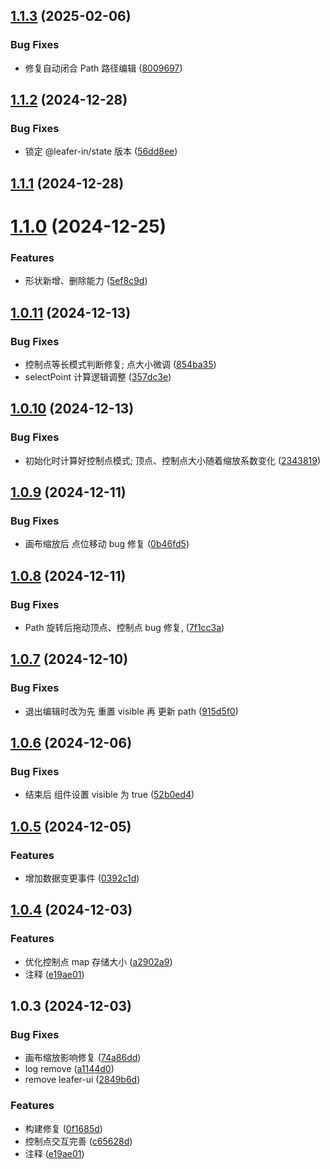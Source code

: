 

## [1.1.3](https://github.com/xjq7/leafer-x-path-editor/compare/1.1.2...1.1.3) (2025-02-06)


### Bug Fixes

* 修复自动闭合 Path 路径编辑 ([8009697](https://github.com/xjq7/leafer-x-path-editor/commit/800969738e7802eb310eedabbb362273f076686b))

## [1.1.2](https://github.com/xjq7/leafer-x-path-editor/compare/1.1.1...1.1.2) (2024-12-28)


### Bug Fixes

* 锁定 @leafer-in/state 版本 ([56dd8ee](https://github.com/xjq7/leafer-x-path-editor/commit/56dd8eefb0302b84ad972721723f7f2630c92d4a))

## [1.1.1](https://github.com/xjq7/leafer-x-path-editor/compare/1.1.0...1.1.1) (2024-12-28)

# [1.1.0](https://github.com/xjq7/leafer-x-path-editor/compare/1.0.11...1.1.0) (2024-12-25)


### Features

* 形状新增、删除能力 ([5ef8c9d](https://github.com/xjq7/leafer-x-path-editor/commit/5ef8c9d101697a774bca5d13e68074ae741f279b))

## [1.0.11](https://github.com/xjq7/leafer-x-path-editor/compare/1.0.10...1.0.11) (2024-12-13)


### Bug Fixes

* 控制点等长模式判断修复; 点大小微调 ([854ba35](https://github.com/xjq7/leafer-x-path-editor/commit/854ba35766c6b2987a7a88111c5995b3f726e356))
* selectPoint 计算逻辑调整 ([357dc3e](https://github.com/xjq7/leafer-x-path-editor/commit/357dc3e69878240590622c26ec56fd1c84fbdc0a))

## [1.0.10](https://github.com/xjq7/leafer-x-path-editor/compare/1.0.9...1.0.10) (2024-12-13)


### Bug Fixes

* 初始化时计算好控制点模式; 顶点、控制点大小随着缩放系数变化 ([2343819](https://github.com/xjq7/leafer-x-path-editor/commit/23438194afbbc9f0a573432b2fbf82ade1e3fbfc))

## [1.0.9](https://github.com/xjq7/leafer-x-path-editor/compare/1.0.8...1.0.9) (2024-12-11)


### Bug Fixes

* 画布缩放后 点位移动 bug 修复 ([0b46fd5](https://github.com/xjq7/leafer-x-path-editor/commit/0b46fd54c92ffe4f64e15457c900d1d548e8b5a1))

## [1.0.8](https://github.com/xjq7/leafer-x-path-editor/compare/1.0.7...1.0.8) (2024-12-11)


### Bug Fixes

* Path 旋转后拖动顶点、控制点 bug 修复, ([7f1cc3a](https://github.com/xjq7/leafer-x-path-editor/commit/7f1cc3addbdaabdb60c0e8c2c783e652f5294cad))

## [1.0.7](https://github.com/xjq7/leafer-x-path-editor/compare/1.0.6...1.0.7) (2024-12-10)


### Bug Fixes

* 退出编辑时改为先 重置 visible 再 更新 path ([915d5f0](https://github.com/xjq7/leafer-x-path-editor/commit/915d5f02fe7c4e5c7763479e51f18adf54cde84d))

## [1.0.6](https://github.com/xjq7/leafer-x-path-editor/compare/1.0.5...1.0.6) (2024-12-06)


### Bug Fixes

* 结束后 组件设置 visible 为 true ([52b0ed4](https://github.com/xjq7/leafer-x-path-editor/commit/52b0ed474e4e0af00b7a60edc71ce9f33d068a90))

## [1.0.5](https://github.com/xjq7/leafer-x-path-editor/compare/1.0.4...1.0.5) (2024-12-05)


### Features

* 增加数据变更事件 ([0392c1d](https://github.com/xjq7/leafer-x-path-editor/commit/0392c1df7c94c056e84b15344ca18cad0aa9bcba))

## [1.0.4](https://github.com/xjq7/leafer-x-path-editor/compare/1.0.3...1.0.4) (2024-12-03)


### Features

* 优化控制点 map 存储大小 ([a2902a9](https://github.com/xjq7/leafer-x-path-editor/commit/a2902a9e8984d2f3dcd265cc37b7ee09e4af2ede))
* 注释 ([e19ae01](https://github.com/xjq7/leafer-x-path-editor/commit/e19ae01c44db3da35343ceb119739f8051e4c032))

## 1.0.3 (2024-12-03)


### Bug Fixes

* 画布缩放影响修复 ([74a86dd](https://github.com/xjq7/leafer-x-path-editor/commit/74a86dd4967328417c5d90e431be9f52303888e3))
* log remove ([a1144d0](https://github.com/xjq7/leafer-x-path-editor/commit/a1144d05008e3d8d7502b861c8ca844da191d8c0))
* remove leafer-ui ([2849b6d](https://github.com/xjq7/leafer-x-path-editor/commit/2849b6dee4f771fe7830449143f19f76881f67fb))


### Features

* 构建修复 ([0f1685d](https://github.com/xjq7/leafer-x-path-editor/commit/0f1685dae24ac46effb1868923156111ae9b3e63))
* 控制点交互完善 ([c65628d](https://github.com/xjq7/leafer-x-path-editor/commit/c65628df2be8264cb0265765be69d6b97a1461c2))
* 注释 ([e19ae01](https://github.com/xjq7/leafer-x-path-editor/commit/e19ae01c44db3da35343ceb119739f8051e4c032))
